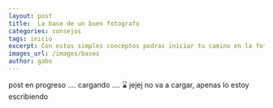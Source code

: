 ```yaml
---
layout: post
title:  La base de un buen fotografo
categories: consejos
tags: inicio
excerpt: Con estos simples conceptos podras iniciar tu camino en la fotografia
images_url: /images/bases
author: gabo
---
```


post en progreso .... cargando .... ⌛️ jejej no va a cargar, apenas lo estoy escribiendo
